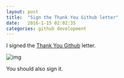 ```yaml
---
layout: post
title:  "Sign the Thank You Github letter"
date:   2016-1-15 02:02:35
categories: github development
---
```


I signed the [Thank You Github](https://github.com/thank-you-github/thank-you-github) letter. 

![img]()

You should also sign it.
